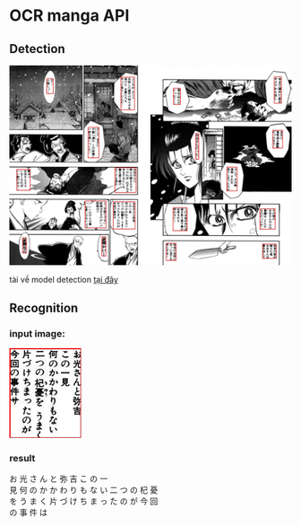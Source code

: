 <h1>OCR manga API</h1>
<h2>Detection</h2>
<img src="assets/detection.jpg">
<p>tài về model detection <a href="#">tại đây</a> </p>
<h2>Recognition</h2>
<div>
<h3>input image:</h3>
<img src="assets/recognition1.jpg">
<h3>result</h3>
<p>お 光 さ ん と 弥 吉 こ の 一 <br>
見 何 の か か わ り も な い 二 つ の 杞 憂<br>
を う ま く 片 づ け ち ま っ た の が 今 回<br>
の 事 件 は</p></div>
